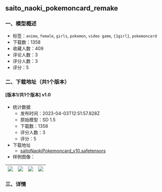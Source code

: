 ## saito_naoki_pokemoncard_remake
### 一、模型概述

- 标签：`anime`, `female`, `girls`, `pokemon`, `video game`, `{1girl}`, `pokemoncard`
- 下载数：1358
- 收藏人数：409
- 评论人数：3
- 评分人数：3
- 评分：5

### 二、下载地址（共1个版本）

#### [版本1/共1个版本] v1.0

- 统计数据
  - 发布时间：2023-04-03T12:51:57.828Z
  - 原始模型：SD 1.5
  - 下载数：1358
  - 评分人数：3
  - 评分：5
- 下载地址
  - [saitoNaokiPokemoncard_v10.safetensors](https://civitai.com/api/download/models/34394)
- 样例图像：

| <img src="https://image.civitai.com/xG1nkqKTMzGDvpLrqFT7WA/c63f35cd-926b-4deb-729b-d339ad50ea00/width=450/392911.jpeg" /> | <img src="https://image.civitai.com/xG1nkqKTMzGDvpLrqFT7WA/c35d68c4-b376-4931-c938-62509b226600/width=450/392916.jpeg" /> | <img src="https://image.civitai.com/xG1nkqKTMzGDvpLrqFT7WA/861dcd62-484d-44d0-0214-07347ec90200/width=450/392915.jpeg" /> | <img src="https://image.civitai.com/xG1nkqKTMzGDvpLrqFT7WA/a95fe5fa-c3c4-4aaf-9aa8-2aea6ade8e00/width=450/392914.jpeg" /> |
| ---- | ---- | ---- | ---- |


### 三、详情
<p></p>